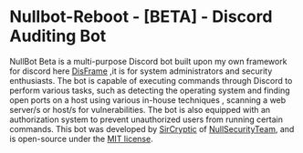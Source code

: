 # Nullbot-Reboot - [BETA] - Discord Auditing Bot

NullBot Beta is a multi-purpose Discord bot built upon my own framework for discord here [DisFrame](https://github.com/orgs/NULL-Security-Team](https://github.com/SirCryptic/disframe)) ,it is for system administrators and security enthusiasts. The bot is capable of executing commands through Discord to perform various tasks, such as detecting the operating system and finding open ports on a host using various in-house techniques , scanning a web server/s or host/s for vulnerabilities. The bot is also equipped with an authorization system to prevent unauthorized users from running certain commands. This bot was developed by [SirCryptic](https://github.com/sircryptic) of [NullSecurityTeam](https://github.com/orgs/NULL-Security-Team), and is open-source under the [MIT license](https://github.com/SirCryptic/Nullbot-Reboot/blob/main/LICENSE).
